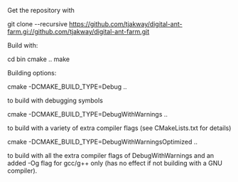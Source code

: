 Get the repository with

git clone --recursive https://github.com/tjakway/digital-ant-farm.gi://github.com/tjakway/digital-ant-farm.git 

Build with:

cd bin
cmake ..
make

Building options:

cmake -DCMAKE_BUILD_TYPE=Debug ..

to build with debugging symbols

cmake -DCMAKE_BUILD_TYPE=DebugWithWarnings ..

to build with a variety of extra compiler flags (see CMakeLists.txt for details)

cmake -DCMAKE_BUILD_TYPE=DebugWithWarningsOptimized ..

to build with all the extra compiler flags of DebugWithWarnings and an added -Og flag for gcc/g++ only (has no effect if not building with a GNU compiler).
